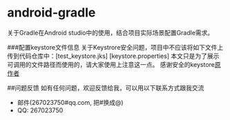 # android-gradle

关于Gradle在Android studio中的使用，结合项目实际场景配置Gradle需求。

###配置keystore文件信息
    关于Keystrore安全问题，项目中不应该将如下文件上传到代码仓库中：[test_keystore.jks] [keystore.properties] 
    本文只是为了展示可调用的文件路径而使用的，请大家使用上注意这一点。
感谢安全的keystore[原作者](http://blog.mosil.biz/2015/08/android-keystore-info-extra-from-build-gradle/)


##问题反馈
如有任何问题，欢迎反馈给我，可以用以下联系方式跟我交流

* 邮件(267023750#qq.com, 把#换成@)
* QQ: 267023750
